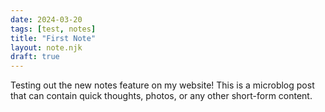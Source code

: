 ```yaml
---
date: 2024-03-20
tags: [test, notes]
title: "First Note"
layout: note.njk
draft: true
---
```


Testing out the new notes feature on my website! This is a microblog post that can contain quick thoughts, photos, or any other short-form content. 